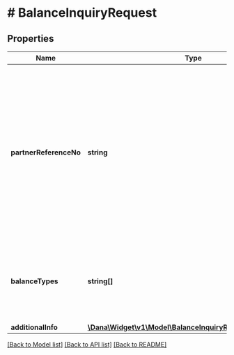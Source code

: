# # BalanceInquiryRequest

## Properties

Name | Type | Description | Notes
------------ | ------------- | ------------- | -------------
**partnerReferenceNo** | **string** | Unique transaction identifier on partner system which assigned to each transaction&lt;br&gt; Notes:&lt;br&gt; If the partner receives a timeout or an unexpected response from DANA and partner expects to perform retry request to DANA, please use the partnerReferenceNo that is the same as the one used in the transaction request process before | [optional]
**balanceTypes** | **string[]** | Information of balance types to specify which balance type expected to be returned. Will return all available balance type if this parameter empty | [optional]
**additionalInfo** | [**\Dana\Widget\v1\Model\BalanceInquiryRequestAdditionalInfo**](BalanceInquiryRequestAdditionalInfo.md) |  | [optional]

[[Back to Model list]](../../README.md#models) [[Back to API list]](../../README.md#endpoints) [[Back to README]](../../README.md)
